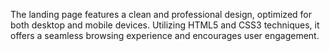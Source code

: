 The landing page features a clean and professional design, optimized for both desktop and mobile devices. Utilizing HTML5 and CSS3 techniques, it offers a seamless browsing experience and encourages user engagement.
